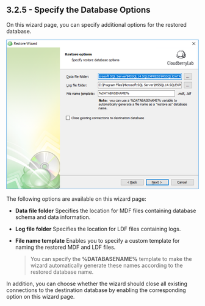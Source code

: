 ## 3.2.5 - Specify the Database Options

On this wizard page, you can specify additional options for the restored database.

![](/assets/restore-sql-db-options.png)

The following options are available on this wizard page:

* **Data file folder**
  Specifies the location for MDF files containing database schema and data information.

* **Log file folder**
  Specifies the location for LDF files containing logs.

* **File name template**
  Enables you to specify a custom template for naming the restored MDF and LDF files.

  > You can specify the **%DATABASENAME%** template to make the wizard automatically generate these names according to the restored database name.

In addition, you can choose whether the wizard should close all existing connections to the destination database by enabling the corresponding option on this wizard page.




